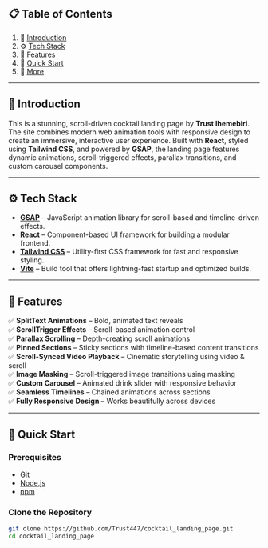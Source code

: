 ## 📋 Table of Contents

1. 🤖 [Introduction](#introduction)
2. ⚙️ [Tech Stack](#tech-stack)
3. 🔋 [Features](#features)
4. 🤸 [Quick Start](#quick-start)
5. 🚀 [More](#more)

---

## 🤖 Introduction

This is a stunning, scroll-driven cocktail landing page by **Trust Ihemebiri**. The site combines modern web animation tools with responsive design to create an immersive, interactive user experience. Built with **React**, styled using **Tailwind CSS**, and powered by **GSAP**, the landing page features dynamic animations, scroll-triggered effects, parallax transitions, and custom carousel components.

---

## ⚙️ Tech Stack

- **[GSAP](https://gsap.com/)** – JavaScript animation library for scroll-based and timeline-driven effects.
- **[React](https://react.dev/)** – Component-based UI framework for building a modular frontend.
- **[Tailwind CSS](https://tailwindcss.com/)** – Utility-first CSS framework for fast and responsive styling.
- **[Vite](https://vitejs.dev/)** – Build tool that offers lightning-fast startup and optimized builds.

---

## 🔋 Features

✅ **SplitText Animations** – Bold, animated text reveals  
✅ **ScrollTrigger Effects** – Scroll-based animation control  
✅ **Parallax Scrolling** – Depth-creating scroll animations  
✅ **Pinned Sections** – Sticky sections with timeline-based content transitions  
✅ **Scroll-Synced Video Playback** – Cinematic storytelling using video & scroll  
✅ **Image Masking** – Scroll-triggered image transitions using masking  
✅ **Custom Carousel** – Animated drink slider with responsive behavior  
✅ **Seamless Timelines** – Chained animations across sections  
✅ **Fully Responsive Design** – Works beautifully across devices  

---

## 🤸 Quick Start

### Prerequisites

- [Git](https://git-scm.com/)
- [Node.js](https://nodejs.org/en)
- [npm](https://www.npmjs.com/)

### Clone the Repository

```bash
git clone https://github.com/Trust447/cocktail_landing_page.git
cd cocktail_landing_page
